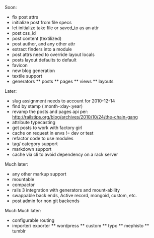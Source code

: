 Soon:

* fix post attrs
* initialize post from file specs
* let initialize take file or saved_to as an attr
* post css_id
* post content (textilized)
* post author, and any other attr
* extract finders into a module
* post attrs need to override layout locals
* posts layout defaults to default
* favicon
* new blog generation
* textile support
* generators
** posts
** pages
** views
** layouts

Later:

* slug assignment needs to account for 2010-12-14
* find by stamp (:month-:day-:year)
* revamp the posts and pages api per: http://railstips.org/blog/archives/2010/10/24/the-chain-gang
* attribute typecasting
* get posts to work with factory girl
* cache on request in envs != dev or test
* refactor code to use modules
* tag/ category support
* markdown support
* cache via cli to avoid dependency on a rack server

Much later:

* any other markup support
* mountable
* compactor
* rails 3 integration with generators and mount-ability
* swappable back ends, Active record, mongoid, custom, etc.
* post admin for non git backends

Much Much later:

* configurable routing
* importer/ exporter
** wordpress
** custom
** typo
** mephisto
** tumblr
